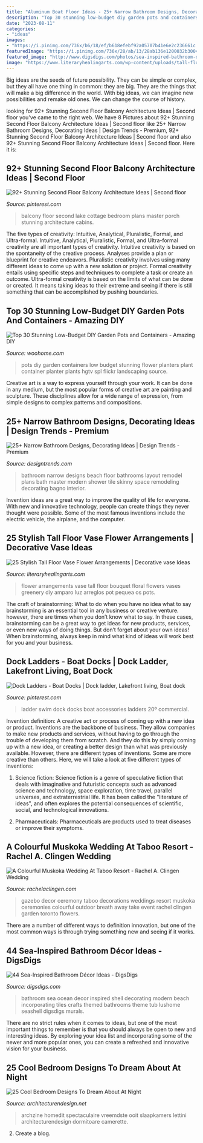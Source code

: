 ```yaml
---
title: "Aluminum Boat Floor Ideas - 25+ Narrow Bathroom Designs, Decorating Ideas"
description: "Top 30 stunning low-budget diy garden pots and containers"
date: "2023-08-11"
categories:
- "ideas"
images:
- "https://i.pinimg.com/736x/b6/18/ef/b618efebf92a05707b41e6e2c236661c.jpg"
featuredImage: "https://i.pinimg.com/736x/28/ab/13/28ab136e1200032b3004bdbfc2ab7187.jpg"
featured_image: "http://www.digsdigs.com/photos/sea-inspired-bathroom-decor-ideas-36-554x554.jpg"
image: "https://www.literaryhealingarts.com/wp-content/uploads/tall-floor-vase-flower-arrangements-of-pin-by-luz-amparo-on-arreglos-floralesarreglos-pequeac2b1os-pinterest-with-regard-to-limelight-bouquet-in-moorhead-mn-country-greenery.jpg"
---
```



Big ideas are the seeds of future possibility. They can be simple or complex, but they all have one thing in common: they are big. They are the things that will make a big difference in the world. With big ideas, we can imagine new possibilities and remake old ones. We can change the course of history.

	

		
looking for 92+ Stunning Second Floor Balcony Architecture Ideas | Second floor you've came to the right web. We have 8 Pictures about 92+ Stunning Second Floor Balcony Architecture Ideas | Second floor like 25+ Narrow Bathroom Designs, Decorating Ideas | Design Trends - Premium, 92+ Stunning Second Floor Balcony Architecture Ideas | Second floor and also 92+ Stunning Second Floor Balcony Architecture Ideas | Second floor. Here it is:
		
    
## 92+ Stunning Second Floor Balcony Architecture Ideas | Second Floor

<img loading=lazy src="https://i.pinimg.com/736x/b6/18/ef/b618efebf92a05707b41e6e2c236661c.jpg" onerror="this.onerror=null;this.src='https://tse2.mm.bing.net/th?id=OIP.aAUr6uUXIQIxFexdgoXyOgHaLG&amp;pid=15.1';" alt="92+ Stunning Second Floor Balcony Architecture Ideas | Second floor">

_Source: pinterest.com_

>balcony floor second lake cottage bedroom plans master porch stunning architecture cabins. 

	

The five types of creativity: Intuitive, Analytical, Pluralistic, Formal, and Ultra-formal.
Intuitive, Analytical, Pluralistic, Formal, and Ultra-formal creativity are all important types of creativity. Intuitive creativity is based on the spontaneity of the creative process. Analyses provide a plan or blueprint for creative endeavors. Pluralistic creativity involves using many different ideas to come up with a new solution or project. Formal creativity entails using specific steps and techniques to complete a task or create an outcome. Ultra-formal creativity is based on the limits of what can be done or created. It means taking ideas to their extreme and seeing if there is still something that can be accomplished by pushing boundaries.

    
## Top 30 Stunning Low-Budget DIY Garden Pots And Containers - Amazing DIY

<img loading=lazy src="http://www.woohome.com/wp-content/uploads/2014/02/DIY-Garden-Pots-16.jpg" onerror="this.onerror=null;this.src='https://tse3.mm.bing.net/th?id=OIP.RIxg7ATinpkXvZ-tPO19XgHaLh&amp;pid=15.1';" alt="Top 30 Stunning Low-Budget DIY Garden Pots and Containers - Amazing DIY">

_Source: woohome.com_

>pots diy garden containers low budget stunning flower planters plant container planter plants hgtv spl flickr landscaping source. 

	

Creative art is a way to express yourself through your work. It can be done in any medium, but the most popular forms of creative art are painting and sculpture. These disciplines allow for a wide range of expression, from simple designs to complex patterns and compositions.

    
## 25+ Narrow Bathroom Designs, Decorating Ideas | Design Trends - Premium

<img loading=lazy src="https://images.designtrends.com/wp-content/uploads/2016/02/08064521/Beach-style-narrow-bathroom-design.jpg" onerror="this.onerror=null;this.src='https://tse1.mm.bing.net/th?id=OIP.txA4gfl6ctLREjTliZ2y1QHaLY&amp;pid=15.1';" alt="25+ Narrow Bathroom Designs, Decorating Ideas | Design Trends - Premium">

_Source: designtrends.com_

>bathroom narrow designs beach floor bathrooms layout remodel plans bath master modern shower tile skinny space remodeling decorating bagno interior. 

	

Invention ideas are a great way to improve the quality of life for everyone. With new and innovative technology, people can create things they never thought were possible. Some of the most famous inventions include the electric vehicle, the airplane, and the computer.

    
## 25 Stylish Tall Floor Vase Flower Arrangements | Decorative Vase Ideas

<img loading=lazy src="https://www.literaryhealingarts.com/wp-content/uploads/tall-floor-vase-flower-arrangements-of-pin-by-luz-amparo-on-arreglos-floralesarreglos-pequeac2b1os-pinterest-with-regard-to-limelight-bouquet-in-moorhead-mn-country-greenery.jpg" onerror="this.onerror=null;this.src='https://tse1.mm.bing.net/th?id=OIP.sLEjen09yXkJyAeBKgc7ygHaMb&amp;pid=15.1';" alt="25 Stylish Tall Floor Vase Flower Arrangements | Decorative vase Ideas">

_Source: literaryhealingarts.com_

>flower arrangements vase tall floor bouquet floral flowers vases greenery diy amparo luz arreglos pot pequea os pots. 

	

The craft of brainstorming: What to do when you have no idea what to say
brainstorming is an essential tool in any business or creative venture. however, there are times when you don’t know what to say. In these cases, brainstorming can be a great way to get ideas for new products, services, or even new ways of doing things. But don’t forget about your own ideas! When brainstorming, always keep in mind what kind of ideas will work best for you and your business.

    
## Dock Ladders - Boat Docks | Dock Ladder, Lakefront Living, Boat Dock

<img loading=lazy src="https://i.pinimg.com/736x/28/ab/13/28ab136e1200032b3004bdbfc2ab7187.jpg" onerror="this.onerror=null;this.src='https://tse2.mm.bing.net/th?id=OIP.GAU-6WpMyOC5y5OXb6O0qAHaLH&amp;pid=15.1';" alt="Dock Ladders - Boat Docks | Dock ladder, Lakefront living, Boat dock">

_Source: pinterest.com_

>ladder swim dock docks boat accessories ladders 20º commercial. 

	

Invention definition: A creative act or process of coming up with a new idea or product.
Inventions are the backbone of business. They allow companies to make new products and services, without having to go through the trouble of developing them from scratch. And they do this by simply coming up with a new idea, or creating a better design than what was previously available.
However, there are different types of inventions. Some are more creative than others. Here, we will take a look at five different types of inventions:

1) Science fiction: Science fiction is a genre of speculative fiction that deals with imaginative and futuristic concepts such as advanced science and technology, space exploration, time travel, parallel universes, and extraterrestrial life. It has been called the "literature of ideas", and often explores the potential consequences of scientific, social, and technological innovations.

2) Pharmaceuticals: Pharmaceuticals are products used to treat diseases or improve their symptoms.

    
## A Colourful Muskoka Wedding At Taboo Resort - Rachel A. Clingen Wedding

<img loading=lazy src="http://rachelaclingen.com/wp-content/uploads/2013/12/Muskoka-Wedding-Decor-Flowers.jpg" onerror="this.onerror=null;this.src='https://tse3.mm.bing.net/th?id=OIP.0PsCUgjqd4DTpjHYiSP2iAHaLH&amp;pid=15.1';" alt="A Colourful Muskoka Wedding At Taboo Resort - Rachel A. Clingen Wedding">

_Source: rachelaclingen.com_

>gazebo decor ceremony taboo decorations weddings resort muskoka ceremonies colourful outdoor breath away take event rachel clingen garden toronto flowers. 

	

There are a number of different ways to definition innovation, but one of the most common ways is through trying something new and seeing if it works.

    
## 44 Sea-Inspired Bathroom Décor Ideas - DigsDigs

<img loading=lazy src="http://www.digsdigs.com/photos/sea-inspired-bathroom-decor-ideas-36-554x554.jpg" onerror="this.onerror=null;this.src='https://tse3.mm.bing.net/th?id=OIP.ELmn4_hpW1Bf6waeanOkFQHaHa&amp;pid=15.1';" alt="44 Sea-Inspired Bathroom Décor Ideas - DigsDigs">

_Source: digsdigs.com_

>bathroom sea ocean decor inspired shell decorating modern beach incorporating tiles crafts themed bathrooms theme tub lushome seashell digsdigs murals. 

	

There are no strict rules when it comes to ideas, but one of the most important things to remember is that you should always be open to new and interesting ideas. By exploring your idea list and incorporating some of the newer and more popular ones, you can create a refreshed and innovative vision for your business.

    
## 25 Cool Bedroom Designs To Dream About At Night

<img loading=lazy src="https://cdn.architecturendesign.net/wp-content/uploads/2014/09/24-unique-bed-in-car-shape.jpg" onerror="this.onerror=null;this.src='https://tse3.mm.bing.net/th?id=OIP.-4ELo5yXT_nqAxC_ig_rRgHaGM&amp;pid=15.1';" alt="25 Cool Bedroom Designs To Dream About At Night">

_Source: architecturendesign.net_

>archzine homedit spectaculaire vreemdste ooit slaapkamers lettini architecturendesign dormitoare camerette. 

	

2. Create a blog.

